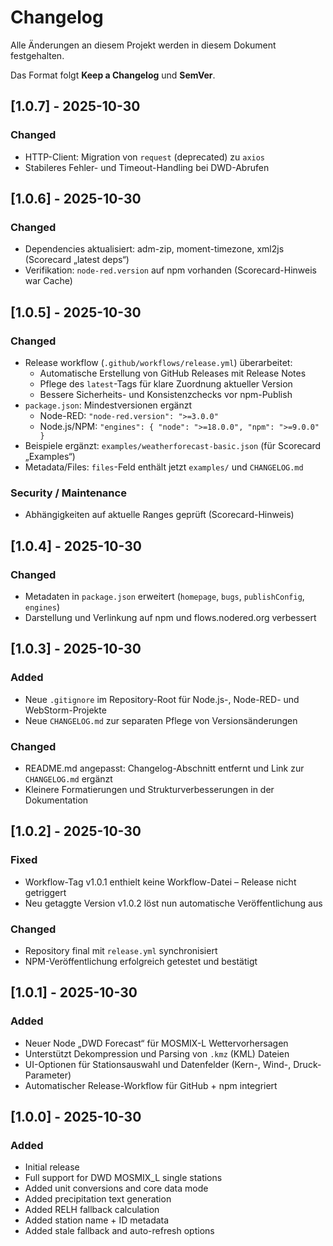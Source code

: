 # Changelog
Alle Änderungen an diesem Projekt werden in diesem Dokument festgehalten.

Das Format folgt **Keep a Changelog** und **SemVer**.

## [1.0.7] - 2025-10-30
### Changed
- HTTP-Client: Migration von `request` (deprecated) zu `axios`
- Stabileres Fehler- und Timeout-Handling bei DWD-Abrufen

## [1.0.6] - 2025-10-30
### Changed
- Dependencies aktualisiert: adm-zip, moment-timezone, xml2js (Scorecard „latest deps“)
- Verifikation: `node-red.version` auf npm vorhanden (Scorecard-Hinweis war Cache)

## [1.0.5] - 2025-10-30
### Changed
- Release workflow (`.github/workflows/release.yml`) überarbeitet:
    - Automatische Erstellung von GitHub Releases mit Release Notes
    - Pflege des `latest`-Tags für klare Zuordnung aktueller Version
    - Bessere Sicherheits- und Konsistenzchecks vor npm-Publish
- `package.json`: Mindestversionen ergänzt
    - Node-RED: `"node-red.version": ">=3.0.0"`
    - Node.js/NPM: `"engines": { "node": ">=18.0.0", "npm": ">=9.0.0" }`
- Beispiele ergänzt: `examples/weatherforecast-basic.json` (für Scorecard „Examples“)
- Metadata/Files: `files`-Feld enthält jetzt `examples/` und `CHANGELOG.md`

### Security / Maintenance
- Abhängigkeiten auf aktuelle Ranges geprüft (Scorecard-Hinweis)

## [1.0.4] - 2025-10-30
### Changed
- Metadaten in `package.json` erweitert (`homepage`, `bugs`, `publishConfig`, `engines`)
- Darstellung und Verlinkung auf npm und flows.nodered.org verbessert

## [1.0.3] - 2025-10-30
### Added
- Neue `.gitignore` im Repository-Root für Node.js-, Node-RED- und WebStorm-Projekte
- Neue `CHANGELOG.md` zur separaten Pflege von Versionsänderungen

### Changed
- README.md angepasst: Changelog-Abschnitt entfernt und Link zur `CHANGELOG.md` ergänzt
- Kleinere Formatierungen und Strukturverbesserungen in der Dokumentation

## [1.0.2] - 2025-10-30
### Fixed
- Workflow-Tag v1.0.1 enthielt keine Workflow-Datei – Release nicht getriggert
- Neu getaggte Version v1.0.2 löst nun automatische Veröffentlichung aus

### Changed
- Repository final mit `release.yml` synchronisiert
- NPM-Veröffentlichung erfolgreich getestet und bestätigt

## [1.0.1] - 2025-10-30
### Added
- Neuer Node „DWD Forecast“ für MOSMIX-L Wettervorhersagen
- Unterstützt Dekompression und Parsing von `.kmz` (KML) Dateien
- UI-Optionen für Stationsauswahl und Datenfelder (Kern-, Wind-, Druck-Parameter)
- Automatischer Release-Workflow für GitHub + npm integriert

## [1.0.0] - 2025-10-30
### Added
- Initial release
- Full support for DWD MOSMIX_L single stations
- Added unit conversions and core data mode
- Added precipitation text generation
- Added RELH fallback calculation
- Added station name + ID metadata
- Added stale fallback and auto-refresh options
